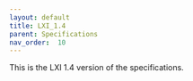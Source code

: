```yaml
---
layout: default
title: LXI_1.4
parent: Specifications
nav_order:  10
---
```


This is the LXI 1.4 version of  the specifications.

